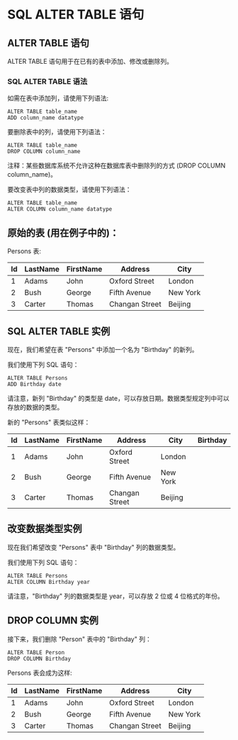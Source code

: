 
# SQL ALTER TABLE 语句




## ALTER TABLE 语句

ALTER TABLE 语句用于在已有的表中添加、修改或删除列。

### SQL ALTER TABLE 语法

如需在表中添加列，请使用下列语法:

```
ALTER TABLE table_name
ADD column_name datatype

```

要删除表中的列，请使用下列语法：

```
ALTER TABLE table_name
DROP COLUMN column_name

```

注释：某些数据库系统不允许这种在数据库表中删除列的方式 (DROP COLUMN column_name)。

要改变表中列的数据类型，请使用下列语法：

```
ALTER TABLE table_name
ALTER COLUMN column_name datatype

```

## 原始的表 (用在例子中的)：

Persons 表:

| Id | LastName | FirstName | Address | City |
| --- | --- | --- | --- | --- |
| 1 | Adams | John | Oxford Street | London |
| 2 | Bush | George | Fifth Avenue | New York |
| 3 | Carter | Thomas | Changan Street | Beijing |

## SQL ALTER TABLE 实例

现在，我们希望在表 "Persons" 中添加一个名为 "Birthday" 的新列。

我们使用下列 SQL 语句：

```
ALTER TABLE Persons
ADD Birthday date

```

请注意，新列 "Birthday" 的类型是 date，可以存放日期。数据类型规定列中可以存放的数据的类型。

新的 "Persons" 表类似这样：

| Id | LastName | FirstName | Address | City | Birthday |
| --- | --- | --- | --- | --- | --- |
| 1 | Adams | John | Oxford Street | London |
| 2 | Bush | George | Fifth Avenue | New York |
| 3 | Carter | Thomas | Changan Street | Beijing |

## 改变数据类型实例

现在我们希望改变 "Persons" 表中 "Birthday" 列的数据类型。

我们使用下列 SQL 语句：

```
ALTER TABLE Persons
ALTER COLUMN Birthday year

```

请注意，"Birthday" 列的数据类型是 year，可以存放 2 位或 4 位格式的年份。

## DROP COLUMN 实例

接下来，我们删除 "Person" 表中的 "Birthday" 列：

```
ALTER TABLE Person
DROP COLUMN Birthday
```

Persons 表会成为这样:

| Id | LastName | FirstName | Address | City |
| --- | --- | --- | --- | --- |
| 1 | Adams | John | Oxford Street | London |
| 2 | Bush | George | Fifth Avenue | New York |
| 3 | Carter | Thomas | Changan Street | Beijing |





